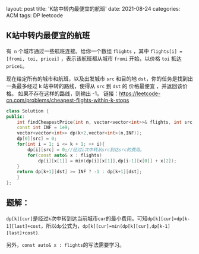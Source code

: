 layout: post
title: 'K站中转内最便宜的航班'
date: 2021-08-24
categories: ACM
tags: DP leetcode

## K站中转内最便宜的航班

有` n` 个城市通过一些航班连接。给你一个数组 `flights` ，其中 `flights[i] = [fromi, toi, pricei]` ，表示该航班都从城市 `fromi` 开始，以价格 `toi` 抵达 `pricei`。

现在给定所有的城市和航班，以及出发城市 `src` 和目的地 `dst`，你的任务是找到出一条最多经过 k 站中转的路线，使得从 `src` 到 `dst` 的 价格最便宜 ，并返回该价格。 如果不存在这样的路线，则输出 -1。
链接：https://leetcode-cn.com/problems/cheapest-flights-within-k-stops

```c++
class Solution {
public:
    int findCheapestPrice(int n, vector<vector<int>>& flights, int src, int dst, int k) {
	const int INF = 1e9;
	vector<vector<int>> dp(k+2,vector<int>(n,INF));
	dp[0][src] = 0;
	for(int i = 1; i <= k + 1; ++ i){
		dp[i][src] = 0;//经过i次中转从src到达src的费用。
		for(const auto& x : flights)
			dp[i][x[1]] = min(dp[i][x[1]],dp[i-1][x[0]] + x[2]);
	}
	return dp[k+1][dst] >= INF ? -1 : dp[k+1][dst];
    }
};
```

## 题解：

`dp[k][cur]`是经过`k`次中转到达当前城市`cur`的最小费用。可知`dp[k][cur]=dp[k-1][last]+cost`，所以`dp`公式为，`dp[k][cur]=min(dp[k][cur],dp[k-1][last]+cost)`.

另外，`const auto& x : flights`的写法需要学习。
